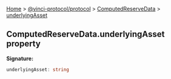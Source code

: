 [Home](./index.md) &gt; [@vinci-protocol/protocol](./protocol.md) &gt; [ComputedReserveData](./protocol.computedreservedata.md) &gt; [underlyingAsset](./protocol.computedreservedata.underlyingasset.md)

## ComputedReserveData.underlyingAsset property

<b>Signature:</b>

```typescript
underlyingAsset: string
```
